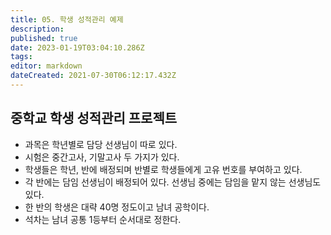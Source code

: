 ```yaml
---
title: 05. 학생 성적관리 예제
description: 
published: true
date: 2023-01-19T03:04:10.286Z
tags: 
editor: markdown
dateCreated: 2021-07-30T06:12:17.432Z
---
```


## 중학교 학생 성적관리 프로젝트
- 과목은 학년별로 담당 선생님이 따로 있다.
- 시험은 중간고사, 기말고사 두 가지가 있다.
- 학생들은 학년, 반에 배정되며 반별로 학생들에게 고유 번호를 부여하고 있다.
- 각 반에는 담임 선생님이 배정되어 있다. 선생님 중에는 담임을 맡지 않는 선생님도 있다.
- 한 반의 학생은 대략 40명 정도이고 남녀 공학이다.
- 석차는 남녀 공통 1등부터 순서대로 정한다.
